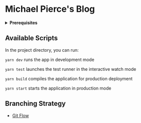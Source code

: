 # Michael Pierce's Blog

<details>
<summary><b>Prerequisites</b></summary>

Before you can start, you'll first need to [install Yarn](https://yarnpkg.com/en/docs/install).
Then run `yarn` to install project dependencies.
</details>

## Available Scripts

In the project directory, you can run:

`yarn dev` runs the app in development mode

`yarn test` launches the test runner in the interactive watch mode

`yarn build` compiles the application for production deployment

`yarn start` starts the application in production mode

## Branching Strategy
- [Git Flow](https://danielkummer.github.io/git-flow-cheatsheet/)